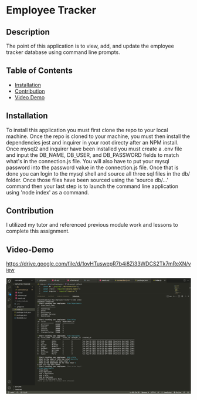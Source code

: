 # Employee Tracker 

## Description 
The point of this application is to view, add, and update the employee tracker database using command line prompts. 

## Table of Contents

* [Installation](#installation)
* [Contribution](#contribution)
* [Video Demo](#video-demo)

## Installation 
To install this application you must first clone the repo to your local machine. Once the repo is cloned to your machine, you must then install the dependencies jest and inquirer in your root directy after an NPM install. Once mysql2 and inquirer have been installed you must create a .env file and input the DB_NAME, DB_USER, and DB_PASSWORD fields to match what's in the connection.js file. You will also have to put your mysql password into the password value in the connection.js file. Once that is done you can login to the mysql shell and source all three sql files in the db/ folder. Once those files have been sourced using the 'source db/...' command then your last step is to launch the command line application using 'node index' as a command. 

## Contribution 
I utilized my tutor and referenced previous module work and lessons to complete this assignment. 

## Video-Demo
https://drive.google.com/file/d/1ovHTuswepR7b4i8Zi33WDCS2Tk7mReXN/view

![Screenshot](/assets/screenshot.png)
